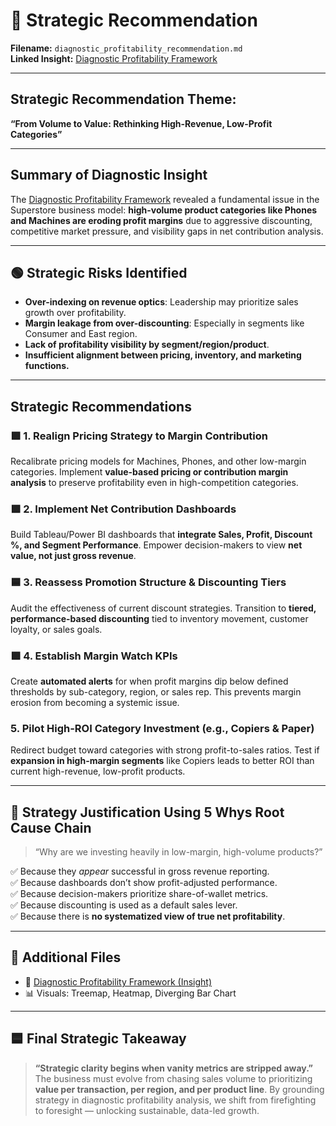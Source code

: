 # 🧠 Strategic Recommendation  
**Filename:** `diagnostic_profitability_recommendation.md`  
**Linked Insight:** [Diagnostic Profitability Framework](../Insights/Diagnostic_Profitability_Framework.md)

---

## Strategic Recommendation Theme:  
**“From Volume to Value: Rethinking High-Revenue, Low-Profit Categories”**

---

## Summary of Diagnostic Insight

The [Diagnostic Profitability Framework](../Insights/Diagnostic_Profitability_Framework.md) revealed a fundamental issue in the Superstore business model: **high-volume product categories like Phones and Machines are eroding profit margins** due to aggressive discounting, competitive market pressure, and visibility gaps in net contribution analysis.

---

## 🟢 Strategic Risks Identified

- **Over-indexing on revenue optics**: Leadership may prioritize sales growth over profitability.
- **Margin leakage from over-discounting**: Especially in segments like Consumer and East region.
- **Lack of profitability visibility by segment/region/product**.
- **Insufficient alignment between pricing, inventory, and marketing functions.**

---

## Strategic Recommendations

### 🟪 1. Realign Pricing Strategy to Margin Contribution
Recalibrate pricing models for Machines, Phones, and other low-margin categories. Implement **value-based pricing or contribution margin analysis** to preserve profitability even in high-competition categories.

### 🟩 2. Implement Net Contribution Dashboards
Build Tableau/Power BI dashboards that **integrate Sales, Profit, Discount %, and Segment Performance**. Empower decision-makers to view **net value, not just gross revenue**.

### 🟦 3. Reassess Promotion Structure & Discounting Tiers
Audit the effectiveness of current discount strategies. Transition to **tiered, performance-based discounting** tied to inventory movement, customer loyalty, or sales goals.

### 🟪 4. Establish Margin Watch KPIs
Create **automated alerts** for when profit margins dip below defined thresholds by sub-category, region, or sales rep. This prevents margin erosion from becoming a systemic issue.

### 5. Pilot High-ROI Category Investment (e.g., Copiers & Paper)
Redirect budget toward categories with strong profit-to-sales ratios. Test if **expansion in high-margin segments** like Copiers leads to better ROI than current high-revenue, low-profit products.

---

## 🧠 Strategy Justification Using 5 Whys Root Cause Chain

> “Why are we investing heavily in low-margin, high-volume products?”

✅ Because they *appear* successful in gross revenue reporting.  
✅ Because dashboards don’t show profit-adjusted performance.  
✅ Because decision-makers prioritize share-of-wallet metrics.  
✅ Because discounting is used as a default sales lever.  
✅ Because there is **no systematized view of true net profitability**.

---

## 🔗 Additional Files
- 📄 [Diagnostic Profitability Framework (Insight)](../Insights/Diagnostic_Profitability_Framework.md)
- 📊 Visuals: Treemap, Heatmap, Diverging Bar Chart

---

## 🟦 Final Strategic Takeaway

> **“Strategic clarity begins when vanity metrics are stripped away.”**  
The business must evolve from chasing sales volume to prioritizing **value per transaction, per region, and per product line**. By grounding strategy in diagnostic profitability analysis, we shift from firefighting to foresight — unlocking sustainable, data-led growth.
